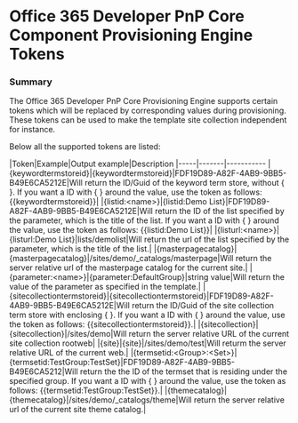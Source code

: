 Office 365 Developer PnP Core Component Provisioning Engine Tokens
==================================================================

### Summary ###
The Office 365 Developer PnP Core Provisioning Engine supports certain tokens which will be replaced by corresponding values during provisioning.
These tokens can be used to make the template site collection independent for instance.

Below all the supported tokens are listed:

|Token|Example|Output example|Description
|-----|-------|-----------
|{keywordtermstoreid}|{keywordtermstoreid}|FDF19D89-A82F-4AB9-9BB5-B49E6CA5212E|Will return the ID/Guid of the keyword term store, without { }. If you want a ID with { } around the value, use the token as follows: {{keywordtermstoreid}}|
|{listid:&lt;name&gt;}|{listid:Demo List}|FDF19D89-A82F-4AB9-9BB5-B49E6CA5212E|Will return the ID of the list specified by the parameter, which is the title of the list. If you want a ID with { } around the value, use the token as follows: {{listid:Demo List}}|
|{listurl:&lt;name&gt;}|{listurl:Demo List}|lists/demolist|Will return the url of the list specified by the parameter, which is the title of the list.|
|{masterpagecatalog}|{masterpagecatalog}|/sites/demo/_catalogs/masterpage|Will return the server relative url of the masterpage catalog for the current site.|
|{parameter:&lt;name&gt;}|{parameter:DefaultGroup}|string value|Will return the value of the parameter as specified in the template.|
|{sitecollectiontermstoreid}|{sitecollectiontermstoreid}|FDF19D89-A82F-4AB9-9BB5-B49E6CA5212E|Will return the ID/Guid of the site collection term store with enclosing { }. If you want a ID with { } around the value, use the token as follows: {{sitecollectiontermstoreid}}.|
|{sitecollection}|{sitecollection}|/sites/demo|Will return the server relative URL of the current site collection rootweb|
|{site}|{site}|/sites/demo/test|Will returm the server relative URL of the current web.|
|{termsetid:&lt;Group&gt;:&lt;Set&gt;}|{termsetid:TestGroup:TestSet}|FDF19D89-A82F-4AB9-9BB5-B49E6CA5212|Will return the the ID of the termset that is residing under the specified group. If you want a ID with { } around the value, use the token as follows: {{termsetid:TestGroup:TestSet}}.|
|{themecatalog}|{themecatalog}|/sites/demo/_catalogs/theme|Will return the server relative url of the current site theme catalog.|

